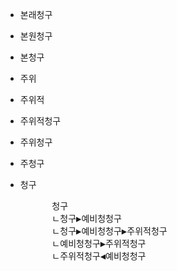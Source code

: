 - 본래청구
- 본원청구
- 본청구
- 주위
- 주위적
- 주위적청구
- 주위청구
- 주청구
- 청구



    <pre>
        청구
        ㄴ청구▶예비청청구
        ㄴ청구▶예비청청구▶주위적청구
        ㄴ예비청청구▶주위적청구
        ㄴ주위적청구◀예비청청구
    </pre>
